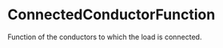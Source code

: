 ConnectedConductorFunction
==========================

Function of the conductors to which the load is connected.
